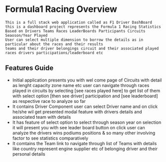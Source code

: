 # Formula1 Racing Overview 
```
This is a full stack web application called as F1 Driver DashBoard 
this is a dashboard project represents the Formula 1 Racing Statistics
Based on Drivers Teams Races LeaderBoards Participants Circuits Seaoson/Year Played 
User can select multiple dimension to borrow the details as in particular about the races and their results
teams and their driver belongings circuit and their associated played races drivers participations/leaderboard etc
```
## Features Guide
<ul>
<li>Initial application presents you with wel come page of Circuits with detail as lenght capacity zone name etc user can navigate through races played in circuits by selecting [see races played here] to get list of them with select option [then see driver] participation and [see leaderboard] as respective race to analyze so far </li>
<li>It contains Driver Component user can select Driver name and on click he/she wil get presented modal feature with drivers details and associated team with details</li>
<li>It has feature of select option to select through season year on selection it will present you with see leader board button on click user can analyze the drivers wins podiums positions & so many other involving factor to see statistics comparatively</li>  
<li>It comtains the Team link to navigate through list of Teams with details like country represent engine supplier etc of belonging driver and their personal details</li>
</ul>
